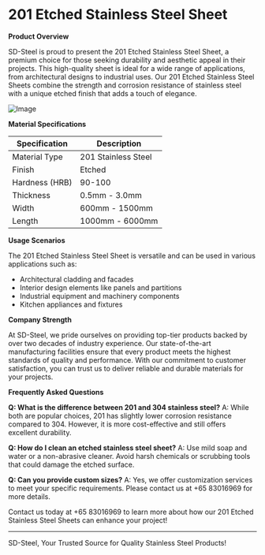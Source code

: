 # 201 Etched Stainless Steel Sheet

**Product Overview**

SD-Steel is proud to present the 201 Etched Stainless Steel Sheet, a premium choice for those seeking durability and aesthetic appeal in their projects. This high-quality sheet is ideal for a wide range of applications, from architectural designs to industrial uses. Our 201 Etched Stainless Steel Sheets combine the strength and corrosion resistance of stainless steel with a unique etched finish that adds a touch of elegance.

![Image](https://github.com/user-attachments/assets/2567258e-e124-4816-932d-1809bd27ef0b)

**Material Specifications**

| Specification | Description |
| --- | --- |
| Material Type | 201 Stainless Steel |
| Finish | Etched |
| Hardness (HRB) | 90-100 |
| Thickness | 0.5mm - 3.0mm |
| Width | 600mm - 1500mm |
| Length | 1000mm - 6000mm |

**Usage Scenarios**

The 201 Etched Stainless Steel Sheet is versatile and can be used in various applications such as:
- Architectural cladding and facades
- Interior design elements like panels and partitions
- Industrial equipment and machinery components
- Kitchen appliances and fixtures

**Company Strength**

At SD-Steel, we pride ourselves on providing top-tier products backed by over two decades of industry experience. Our state-of-the-art manufacturing facilities ensure that every product meets the highest standards of quality and performance. With our commitment to customer satisfaction, you can trust us to deliver reliable and durable materials for your projects.

**Frequently Asked Questions**

**Q: What is the difference between 201 and 304 stainless steel?**
A: While both are popular choices, 201 has slightly lower corrosion resistance compared to 304. However, it is more cost-effective and still offers excellent durability.

**Q: How do I clean an etched stainless steel sheet?**
A: Use mild soap and water or a non-abrasive cleaner. Avoid harsh chemicals or scrubbing tools that could damage the etched surface.

**Q: Can you provide custom sizes?**
A: Yes, we offer customization services to meet your specific requirements. Please contact us at +65 83016969 for more details.

Contact us today at +65 83016969 to learn more about how our 201 Etched Stainless Steel Sheets can enhance your project!

---

SD-Steel, Your Trusted Source for Quality Stainless Steel Products!